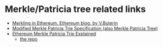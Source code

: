# Merkle/Patricia tree related links

* [Merkling in Ethereum. Ethereum blog. by V.Buterin](https://blog.ethereum.org/2015/11/15/merkling-in-ethereum/)
* [Modified Merkle Patricia Trie Specification (also Merkle Patricia Tree)](https://eth.wiki/en/fundamentals/patricia-tree)
* [Ethereum Merkle Patricia Trie Explained](https://medium.com/@chiqing/merkle-patricia-trie-explained-ae3ac6a7e123)
  * [the repo](https://github.com/zhangchiqing/merkle-patricia-trie)
